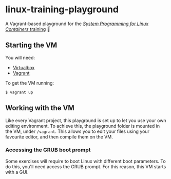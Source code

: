 # linux-training-playground
A Vagrant-based playground for the [_System Programming for Linux Containers_ training](http://man7.org/training/sys_prog_lxcon/index.html) 🐧

## Starting the VM

You will need:
* [Virtualbox](https://www.virtualbox.org/)
* [Vagrant](https://www.vagrantup.com/)

To get the VM running:
```
$ vagrant up
```

## Working with the VM

Like every Vagrant project, this playground is set up to let you use your own editing environment. To achieve this, the playground folder is mounted in the VM, under `/vagrant`. This allows you to edit your files using your favourite editor, and then compile them on the VM.

### Accessing the GRUB boot prompt

Some exercises will require to boot Linux with different boot parameters. To do this, you'll need access the GRUB prompt. For this reason, this VM starts with a GUI.
